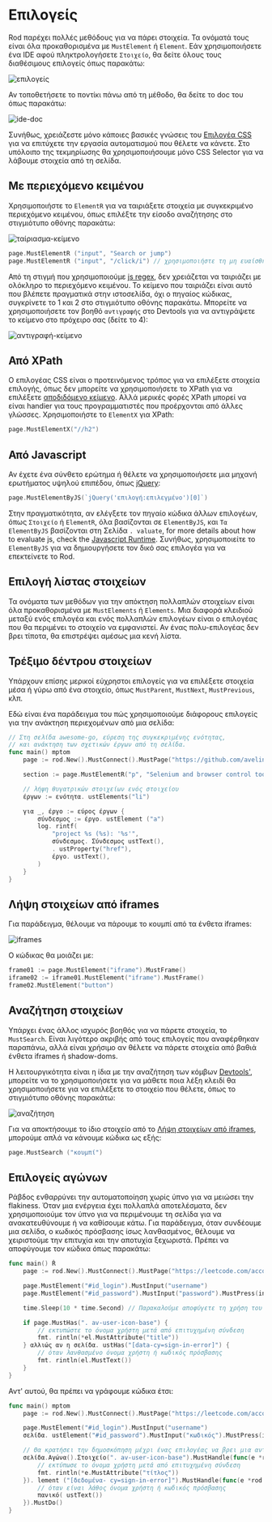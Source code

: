 # Επιλογείς

Rod παρέχει πολλές μεθόδους για να πάρει στοιχεία. Τα ονόματά τους είναι όλα προκαθορισμένα με `MustElement` ή `Element`. Εάν χρησιμοποιήσετε ένα IDE αφού πληκτρολογήσετε `Στοιχείο`, θα δείτε όλους τους διαθέσιμους επιλογείς όπως παρακάτω:

![επιλογείς](ide-selectors.png)

Αν τοποθετήσετε το ποντίκι πάνω από τη μέθοδο, θα δείτε το doc του όπως παρακάτω:

![ide-doc](ide-doc.png)

Συνήθως, χρειάζεστε μόνο κάποιες βασικές γνώσεις του [Επιλογέα CSS](css-selector) για να επιτύχετε την εργασία αυτοματισμού που θέλετε να κάνετε. Στο υπόλοιπο της τεκμηρίωσης θα χρησιμοποιήσουμε μόνο CSS Selector για να λάβουμε στοιχεία από τη σελίδα.

## Με περιεχόμενο κειμένου

Χρησιμοποιήστε το `ElementR` για να ταιριάξετε στοιχεία με συγκεκριμένο περιεχόμενο κειμένου, όπως επιλέξτε την είσοδο αναζήτησης στο στιγμιότυπο οθόνης παρακάτω:

![ταίριασμα-κείμενο](match-text.png)

```go
page.MustElementR ("input", "Search or jump")
page.MustElementR ("input", "/click/i") // χρησιμοποιήστε τη μη ευαίσθητη σημαία της περίπτωσης "i"
```

Από τη στιγμή που χρησιμοποιούμε [js regex](https://developer.mozilla.org/en-US/docs/Web/JavaScript/Reference/Global_Objects/RegExp), δεν χρειάζεται να ταιριάζει με ολόκληρο το περιεχόμενο κειμένου. Το κείμενο που ταιριάζει είναι αυτό που βλέπετε πραγματικά στην ιστοσελίδα, όχι ο πηγαίος κώδικας, συγκρίνετε το 1 και 2 στο στιγμιότυπο οθόνης παρακάτω. Μπορείτε να χρησιμοποιήσετε τον βοηθό `αντιγραφής` στο Devtools για να αντιγράψετε το κείμενο στο πρόχειρο σας (δείτε το 4):

![αντιγραφή-κείμενο](copy-text.png)

## Από XPath

Ο επιλογέας CSS είναι ο προτεινόμενος τρόπος για να επιλέξετε στοιχεία επιλογής, όπως δεν μπορείτε να χρησιμοποιήσετε το XPath για να επιλέξετε [αποδιδόμενο κείμενο](https://stackoverflow.com/questions/51992258/xpath-to-find-pseudo-element-after-in-side-a-div-element-with-out-any-content/51993454). Αλλά μερικές φορές XPath μπορεί να είναι handier για τους προγραμματιστές που προέρχονται από άλλες γλώσσες. Χρησιμοποιήστε το `ElementX` για XPath:

```go
page.MustElementX("//h2")
```

## Από Javascript

Αν έχετε ένα σύνθετο ερώτημα ή θέλετε να χρησιμοποιήσετε μια μηχανή ερωτήματος υψηλού επιπέδου, όπως [jQuery](https://jquery.com/):

```go
page.MustElementByJS(`jQuery('επιλογή:επιλεγμένο')[0]`)
```

Στην πραγματικότητα, αν ελέγξετε τον πηγαίο κώδικα άλλων επιλογέων, όπως `Στοιχείο` ή `ElementR`, όλα βασίζονται σε `ElementByJS`, και `Τα ElementByJS` βασίζονται στη Σελίδα `. valuate`, for more details about how to evaluate js, check the [Javascript Runtime](/javascript-runtime.md). Συνήθως, χρησιμοποιείτε το `ElementByJS` για να δημιουργήσετε τον δικό σας επιλογέα για να επεκτείνετε το Rod.

## Επιλογή λίστας στοιχείων

Τα ονόματα των μεθόδων για την απόκτηση πολλαπλών στοιχείων είναι όλα προκαθορισμένα με `MustElements` ή `Elements`. Μια διαφορά κλειδιού μεταξύ ενός επιλογέα και ενός πολλαπλών επιλογέων είναι ο επιλογέας που θα περιμένει το στοιχείο να εμφανιστεί. Αν ένας πολυ-επιλογέας δεν βρει τίποτα, θα επιστρέψει αμέσως μια κενή λίστα.

## Τρέξιμο δέντρου στοιχείων

Υπάρχουν επίσης μερικοί εύχρηστοι επιλογείς για να επιλέξετε στοιχεία μέσα ή γύρω από ένα στοιχείο, όπως `MustParent`, `MustNext`, `MustPrevious`, κλπ.

Εδώ είναι ένα παράδειγμα του πώς χρησιμοποιούμε διάφορους επιλογείς για την ανάκτηση περιεχομένων από μια σελίδα:

```go
// Στη σελίδα awesome-go, εύρεση της συγκεκριμένης ενότητας,
// και ανάκτηση των σχετικών έργων από τη σελίδα.
func main() mptom
    page := rod.New().MustConnect().MustPage("https://github.com/avelino/awesome-go")

    section := page.MustElementR("p", "Selenium and browser control tools"). ustNext()

    // λήψη θυγατρικών στοιχείων ενός στοιχείου
    έργων := ενότητα. ustElements("li")

    για _, έργο := εύρος έργων {
        σύνδεσμος := έργο. ustElement ("a")
        log. rintf(
            "project %s (%s): '%s'",
            σύνδεσμος. Σύνδεσμος ustText(),
            . ustProperty("href"),
            έργο. ustText(),
        )
    }
}
```

## Λήψη στοιχείων από iframes

Για παράδειγμα, θέλουμε να πάρουμε το κουμπί από τα ένθετα iframes:

![iframes](iframes.png)

Ο κώδικας θα μοιάζει με:

```go
frame01 := page.MustElement("iframe").MustFrame()
iframe02 := iframe01.MustElement("iframe").MustFrame()
frame02.MustElement("button")
```

## Αναζήτηση στοιχείων

Υπάρχει ένας άλλος ισχυρός βοηθός για να πάρετε στοιχεία, το `MustSearch`. Είναι λιγότερο ακριβής από τους επιλογείς που αναφέρθηκαν παραπάνω, αλλά είναι χρήσιμο αν θέλετε να πάρετε στοιχεία από βαθιά ένθετα iframes ή shadow-doms.

Η λειτουργικότητα είναι η ίδια με την αναζήτηση των κόμβων [Devtools'](https://developers.google.com/web/tools/chrome-devtools/dom#search), μπορείτε να το χρησιμοποιήσετε για να μάθετε ποια λέξη κλειδί θα χρησιμοποιήσετε για να επιλέξετε το στοιχείο που θέλετε, όπως το στιγμιότυπο οθόνης παρακάτω:

![αναζήτηση](search.png)

Για να αποκτήσουμε το ίδιο στοιχείο από το [Λήψη στοιχείων από iframes](#get-elements-from-iframes), μπορούμε απλά να κάνουμε κώδικα ως εξής:

```go
page.MustSearch ("κουμπί")
```

## Επιλογείς αγώνων

Ράβδος ενθαρρύνει την αυτοματοποίηση χωρίς ύπνο για να μειώσει την flakiness. Όταν μια ενέργεια έχει πολλαπλά αποτελέσματα, δεν χρησιμοποιούμε τον ύπνο για να περιμένουμε τη σελίδα για να ανακατευθύνουμε ή να καθίσουμε κάτω. Για παράδειγμα, όταν συνδέουμε μια σελίδα, ο κωδικός πρόσβασης ίσως λανθασμένος, θέλουμε να χειριστούμε την επιτυχία και την αποτυχία ξεχωριστά. Πρέπει να αποφύγουμε τον κώδικα όπως παρακάτω:

```go
func main() Ř
    page := rod.New().MustConnect().MustPage("https://leetcode.com/accounts/login/")

    page.MustElement("#id_login").MustInput("username")
    page.MustElement("#id_password").MustInput("password").MustPress(input.Enter)

    time.Sleep(10 * time.Second) // Παρακαλούμε αποφύγετε τη χρήση του χρόνου.Sleep!

    if page.MustHas(". av-user-icon-base") {
        // εκτυπώστε το όνομα χρήστη μετά από επιτυχημένη σύνδεση
        fmt. rintln(*el.MustAttribute("title"))
    } αλλιώς αν η σελίδα. ustHas("[data-cy=sign-in-error]") {
        // όταν λανθασμένο όνομα χρήστη ή κωδικός πρόσβασης
        fmt. rintln(el.MustText())
    }
}
```

Αντ' αυτού, θα πρέπει να γράφουμε κώδικα έτσι:

```go
func main() mptom
    page := rod.New().MustConnect().MustPage("https://leetcode.com/accounts/login/")

    page.MustElement("#id_login").MustInput("username")
    σελίδα. ustElement("#id_password").MustInput("κωδικός").MustPress(input.Enter)

    // Θα κρατήσει την δημοσκόπηση μέχρι ένας επιλογέας να βρει μια αντιστοιχία
    σελίδα.Αγώνα().Στοιχείο(". av-user-icon-base").MustHandle(func(e *rod. lement) Ş
        // εκτύπωσε το όνομα χρήστη μετά από επιτυχημένη σύνδεση
        fmt. rintln(*e.MustAttribute("τίτλος"))
    }). lement ("[δεδομένα- cy=sign-in-error]").MustHandle(func(e *rod. μοχλό) {
        // όταν είναι λάθος όνομα χρήστη ή κωδικός πρόσβασης
        πανικό( ustText())
    }).MustDo()
}
```
